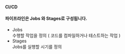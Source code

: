 #### CI/CD

#### 파이프라인은 Jobs 와 Stages로 구성됩니다.

- Jobs    
수행할 작업을 정의 ( 코드를 컴파일하거나 테스트하는 작업 )
- Stages    
Jobs를 실행할 시기를 정의
